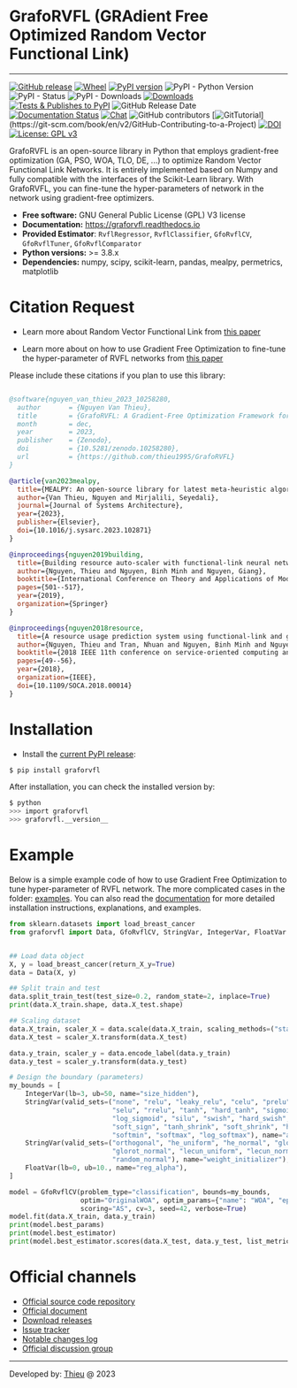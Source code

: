 
# GrafoRVFL (GRAdient Free Optimized Random Vector Functional Link)

---

[![GitHub release](https://img.shields.io/badge/release-2.0.0-yellow.svg)](https://github.com/thieu1995/GrafoRVFL/releases)
[![Wheel](https://img.shields.io/pypi/wheel/gensim.svg)](https://pypi.python.org/pypi/graforvfl) 
[![PyPI version](https://badge.fury.io/py/graforvfl.svg)](https://badge.fury.io/py/graforvfl)
![PyPI - Python Version](https://img.shields.io/pypi/pyversions/graforvfl.svg)
![PyPI - Status](https://img.shields.io/pypi/status/graforvfl.svg)
![PyPI - Downloads](https://img.shields.io/pypi/dm/graforvfl.svg)
[![Downloads](https://pepy.tech/badge/graforvfl)](https://pepy.tech/project/graforvfl)
[![Tests & Publishes to PyPI](https://github.com/thieu1995/graforvfl/actions/workflows/publish-package.yaml/badge.svg)](https://github.com/thieu1995/graforvfl/actions/workflows/publish-package.yaml)
![GitHub Release Date](https://img.shields.io/github/release-date/thieu1995/graforvfl.svg)
[![Documentation Status](https://readthedocs.org/projects/graforvfl/badge/?version=latest)](https://graforvfl.readthedocs.io/en/latest/?badge=latest)
[![Chat](https://img.shields.io/badge/Chat-on%20Telegram-blue)](https://t.me/+fRVCJGuGJg1mNDg1)
![GitHub contributors](https://img.shields.io/github/contributors/thieu1995/graforvfl.svg)
[![GitTutorial](https://img.shields.io/badge/PR-Welcome-%23FF8300.svg?)](https://git-scm.com/book/en/v2/GitHub-Contributing-to-a-Project)
[![DOI](https://zenodo.org/badge/DOI/10.5281/zenodo.10258280.svg)](https://doi.org/10.5281/zenodo.10258280)
[![License: GPL v3](https://img.shields.io/badge/License-GPLv3-blue.svg)](https://www.gnu.org/licenses/gpl-3.0)


GrafoRVFL is an open-source library in Python that employs gradient-free optimization (GA, PSO, WOA, TLO, DE, ...) to 
optimize Random Vector Functional Link Networks. It is entirely implemented based on Numpy and fully compatible 
with the interfaces of the Scikit-Learn library. With GrafoRVFL, you can fine-tune the hyper-parameters of network in the network using gradient-free optimizers.


* **Free software:** GNU General Public License (GPL) V3 license
* **Documentation:** https://graforvfl.readthedocs.io
* **Provided Estimator**: `RvflRegressor`, `RvflClassifier`, `GfoRvflCV`, `GfoRvflTuner`, `GfoRvflComparator`
* **Python versions:** >= 3.8.x
* **Dependencies:** numpy, scipy, scikit-learn, pandas, mealpy, permetrics, matplotlib


# Citation Request 

* Learn more about Random Vector Functional Link from [this paper](https://doi.org/10.1016/j.ins.2015.09.025)

* Learn more about on how to use Gradient Free Optimization to fine-tune the hyper-parameter of RVFL networks from 
[this paper](https://doi.org/10.1016/j.neucom.2018.07.080)


Please include these citations if you plan to use this library:

```bibtex

@software{nguyen_van_thieu_2023_10258280,
  author       = {Nguyen Van Thieu},
  title        = {GrafoRVFL: A Gradient-Free Optimization Framework for Boosting Random Vector Functional Link Network},
  month        = dec,
  year         = 2023,
  publisher    = {Zenodo},
  doi          = {10.5281/zenodo.10258280},
  url          = {https://github.com/thieu1995/GrafoRVFL}
}

@article{van2023mealpy,
  title={MEALPY: An open-source library for latest meta-heuristic algorithms in Python},
  author={Van Thieu, Nguyen and Mirjalili, Seyedali},
  journal={Journal of Systems Architecture},
  year={2023},
  publisher={Elsevier},
  doi={10.1016/j.sysarc.2023.102871}
}

@inproceedings{nguyen2019building,
  title={Building resource auto-scaler with functional-link neural network and adaptive bacterial foraging optimization},
  author={Nguyen, Thieu and Nguyen, Binh Minh and Nguyen, Giang},
  booktitle={International Conference on Theory and Applications of Models of Computation},
  pages={501--517},
  year={2019},
  organization={Springer}
}

@inproceedings{nguyen2018resource,
  title={A resource usage prediction system using functional-link and genetic algorithm neural network for multivariate cloud metrics},
  author={Nguyen, Thieu and Tran, Nhuan and Nguyen, Binh Minh and Nguyen, Giang},
  booktitle={2018 IEEE 11th conference on service-oriented computing and applications (SOCA)},
  pages={49--56},
  year={2018},
  organization={IEEE},
  doi={10.1109/SOCA.2018.00014}
}

```

# Installation

* Install the [current PyPI release](https://pypi.python.org/pypi/graforvfl):
```sh 
$ pip install graforvfl
```

After installation, you can check the installed version by:

```sh
$ python
>>> import graforvfl
>>> graforvfl.__version__
```

# Example

Below is a simple example code of how to use Gradient Free Optimization to tune hyper-parameter of RVFL network.
The more complicated cases in the folder: [examples](/examples). You can also read the [documentation](https://graforvfl.readthedocs.io/) 
for more detailed installation instructions, explanations, and examples.

```python
from sklearn.datasets import load_breast_cancer
from graforvfl import Data, GfoRvflCV, StringVar, IntegerVar, FloatVar


## Load data object
X, y = load_breast_cancer(return_X_y=True)
data = Data(X, y)

## Split train and test
data.split_train_test(test_size=0.2, random_state=2, inplace=True)
print(data.X_train.shape, data.X_test.shape)

## Scaling dataset
data.X_train, scaler_X = data.scale(data.X_train, scaling_methods=("standard", "minmax"))
data.X_test = scaler_X.transform(data.X_test)

data.y_train, scaler_y = data.encode_label(data.y_train)
data.y_test = scaler_y.transform(data.y_test)

# Design the boundary (parameters)
my_bounds = [
    IntegerVar(lb=3, ub=50, name="size_hidden"),
    StringVar(valid_sets=("none", "relu", "leaky_relu", "celu", "prelu", "gelu", "elu",
                          "selu", "rrelu", "tanh", "hard_tanh", "sigmoid", "hard_sigmoid",
                          "log_sigmoid", "silu", "swish", "hard_swish", "soft_plus", "mish",
                          "soft_sign", "tanh_shrink", "soft_shrink", "hard_shrink",
                          "softmin", "softmax", "log_softmax"), name="act_name"),
    StringVar(valid_sets=("orthogonal", "he_uniform", "he_normal", "glorot_uniform",
                          "glorot_normal", "lecun_uniform", "lecun_normal", "random_uniform",
                          "random_normal"), name="weight_initializer"),
    FloatVar(lb=0, ub=10., name="reg_alpha"),
]

model = GfoRvflCV(problem_type="classification", bounds=my_bounds,
                  optim="OriginalWOA", optim_params={"name": "WOA", "epoch": 10, "pop_size": 20},
                  scoring="AS", cv=3, seed=42, verbose=True)
model.fit(data.X_train, data.y_train)
print(model.best_params)
print(model.best_estimator)
print(model.best_estimator.scores(data.X_test, data.y_test, list_metrics=("PS", "RS", "NPV", "F1S", "F2S")))
```

# Official channels 

* [Official source code repository](https://github.com/thieu1995/GrafoRVFL)
* [Official document](https://graforvfl.readthedocs.io/)
* [Download releases](https://pypi.org/project/graforvfl/) 
* [Issue tracker](https://github.com/thieu1995/GrafoRVFL/issues) 
* [Notable changes log](/ChangeLog.md)
* [Official discussion group](https://t.me/+fRVCJGuGJg1mNDg1)

---

Developed by: [Thieu](mailto:nguyenthieu2102@gmail.com?Subject=GrafoRVFL_QUESTIONS) @ 2023
